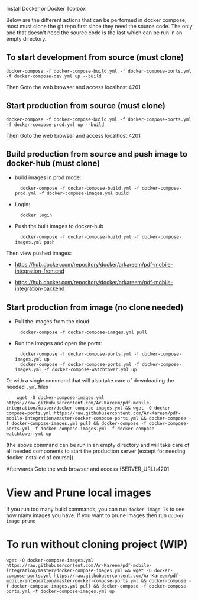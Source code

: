 Install Docker or Docker Toolbox




Below are the different actions that can be performed in docker compose, most must clone the git repo first since they need the source code. The only one that doesn't need the source code is the last which can be run in an empty directory.

## To start development from source (must clone)

    docker-compose -f docker-compose-build.yml -f docker-compose-ports.yml -f docker-compose-dev.yml up --build
    
Then Goto the web browser and access localhost:4201


## Start production from source (must clone)

    docker-compose -f docker-compose-build.yml -f docker-compose-ports.yml -f docker-compose-prod.yml up --build

Then Goto the web browser and access localhost:4201

## Build production from source and push image to docker-hub (must clone)

- build images in prod mode: 

        docker-compose -f docker-compose-build.yml -f docker-compose-prod.yml -f docker-compose-images.yml build

- Login: 
        
        docker login

- Push the built images to docker-hub 

        docker-compose -f docker-compose-build.yml -f docker-compose-images.yml push

Then view pushed images:

- https://hub.docker.com/repository/docker/arkareem/pdf-mobile-integration-frontend

- https://hub.docker.com/repository/docker/arkareem/pdf-mobile-integration-backend


## Start production from image (no clone needed)
- Pull the images from the cloud: 
        
        docker-compose -f docker-compose-images.yml pull

- Run the images and open the ports: 

        docker-compose -f docker-compose-ports.yml -f docker-compose-images.yml up
        docker-compose -f docker-compose-ports.yml -f docker-compose-images.yml -f docker-compose-watchtower.yml up

Or with a single command that will also take care of downloading the needed `.yml` files 

        wget -O docker-compose-images.yml https://raw.githubusercontent.com/Ar-Kareem/pdf-mobile-integration/master/docker-compose-images.yml && wget -O docker-compose-ports.yml https://raw.githubusercontent.com/Ar-Kareem/pdf-mobile-integration/master/docker-compose-ports.yml && docker-compose -f docker-compose-images.yml pull && docker-compose -f docker-compose-ports.yml -f docker-compose-images.yml -f docker-compose-watchtower.yml up

(the above command can be run in an empty directory and will take care of all needed components to start the production server [except for needing docker installed of course])

Afterwards Goto the web browser and access {SERVER_URL}:4201


# View and Prune local images

If you run too many build commands, you can run `docker image ls` to see how many images you have.
If you want to prune images then run `docker image prune`


# To run without cloning project (WIP)
`wget -O docker-compose-images.yml https://raw.githubusercontent.com/Ar-Kareem/pdf-mobile-integration/master/docker-compose-images.yml && wget -O docker-compose-ports.yml https://raw.githubusercontent.com/Ar-Kareem/pdf-mobile-integration/master/docker-compose-ports.yml && docker-compose -f docker-compose-images.yml pull && docker-compose -f docker-compose-ports.yml -f docker-compose-images.yml up`
